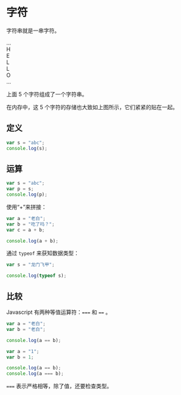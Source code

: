 # 字符

字符串就是一串字符。

<div class="flex justify-start gap-1">
  <div class="brick w-8 h-8">...</div>
  <div class="brick w-8 h-8">H</div>
  <div class="brick w-8 h-8">E</div>
  <div class="brick w-8 h-8">L</div>
  <div class="brick w-8 h-8">L</div>
  <div class="brick w-8 h-8">O</div>
  <div class="brick w-8 h-8">...</div>
</div>

上面 5 个字符组成了一个字符串。

在内存中，这 5 个字符的存储也大致如上图所示，它们紧紧的贴在一起。

## 定义

<div class="run"></div>

```javascript
var s = "abc";
console.log(s);
```

## 运算

<div class="run"></div>

```javascript
var s = "abc";
var p = s;
console.log(p);
```

使用“+”来拼接：

<div class="run"></div>

```javascript
var a = "老白";
var b = "吃了吗？";
var c = a + b;

console.log(a + b);
```

通过 `typeof` 来获知数据类型：

<div class="run"></div>

```javascript
var s = "龙门飞甲";

console.log(typeof s);
```

## 比较

Javascript 有两种等值运算符：`===` 和 `==` 。

<div class="run"></div>

```javascript
var a = "老白";
var b = "老白";

console.log(a == b);
```

<div class="run"></div>

```javascript
var a = "1";
var b = 1;

console.log(a == b);
console.log(a === b);
```

`===` 表示严格相等，除了值，还要检查类型。
